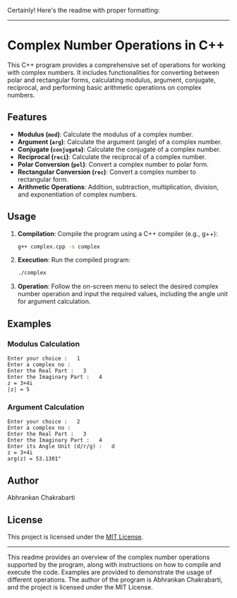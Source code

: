 Certainly! Here's the readme with proper formatting:

---

# Complex Number Operations in C++

This C++ program provides a comprehensive set of operations for working with complex numbers. It includes functionalities for converting between polar and rectangular forms, calculating modulus, argument, conjugate, reciprocal, and performing basic arithmetic operations on complex numbers.

## Features

- **Modulus (`mod`)**: Calculate the modulus of a complex number.
- **Argument (`arg`)**: Calculate the argument (angle) of a complex number.
- **Conjugate (`conjugate`)**: Calculate the conjugate of a complex number.
- **Reciprocal (`reci`)**: Calculate the reciprocal of a complex number.
- **Polar Conversion (`pol`)**: Convert a complex number to polar form.
- **Rectangular Conversion (`rec`)**: Convert a complex number to rectangular form.
- **Arithmetic Operations**: Addition, subtraction, multiplication, division, and exponentiation of complex numbers.

## Usage

1. **Compilation**: Compile the program using a C++ compiler (e.g., g++):

   ```bash
   g++ complex.cpp -o complex
   ```

2. **Execution**: Run the compiled program:

   ```bash
   ./complex
   ```

3. **Operation**: Follow the on-screen menu to select the desired complex number operation and input the required values, including the angle unit for argument calculation.

## Examples

### Modulus Calculation

```
Enter your choice :   1
Enter a complex no :
Enter the Real Part :   3
Enter the Imaginary Part :   4
z = 3+4i
|z| = 5
```

### Argument Calculation

```
Enter your choice :   2
Enter a complex no :
Enter the Real Part :   3
Enter the Imaginary Part :   4
Enter its Angle Unit (d/r/g) :   d
z = 3+4i
arg(z) = 53.1301°
```

## Author

Abhrankan Chakrabarti

## License

This project is licensed under the [MIT License](LICENSE).

---

This readme provides an overview of the complex number operations supported by the program, along with instructions on how to compile and execute the code. Examples are provided to demonstrate the usage of different operations. The author of the program is Abhrankan Chakrabarti, and the project is licensed under the MIT License.
